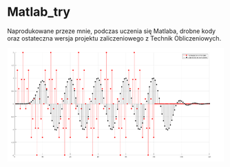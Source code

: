 # Matlab_try

Naprodukowane przeze mnie, podczas uczenia się Matlaba, drobne kody oraz ostateczna wersja projektu zaliczeniowego z Technik Obliczeniowych.

![](https://github.com/hajlukasz/Matlab_/blob/master/wykresik.PNG?raw=true)
